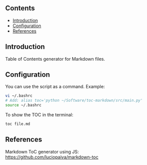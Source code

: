 ## Contents

- [Introduction](#introduction)
- [Configuration](#configuration)
- [References](#references)

## Introduction

Table of Contents generator for Markdown files.

## Configuration

You can use the script as a command. Example:

```bash
vi ~/.bashrc
# Add: alias toc='python ~/Software/toc-markdown/src/main.py'
source ~/.bashrc
```

To show the TOC in the terminal:

```bash
toc file.md
```

## References

Markdown ToC generator using JS: <https://github.com/luciopaiva/markdown-toc>

